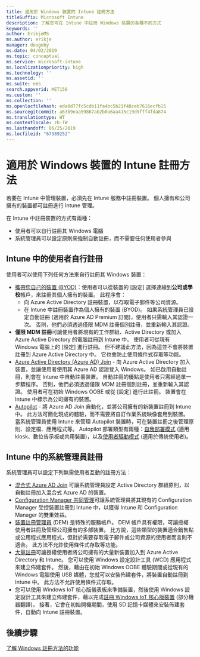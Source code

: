 ```yaml
---
title: 適用於 Windows 裝置的 Intune 註冊方法
titleSuffix: Microsoft Intune
description: 了解您可在 Intune 中註冊 Windows 裝置的各種不同方式
keywords: ''
author: ErikjeMS
ms.author: erikje
manager: dougeby
ms.date: 04/02/2019
ms.topic: conceptual
ms.service: microsoft-intune
ms.localizationpriority: high
ms.technology: ''
ms.assetid: ''
ms.suite: ems
search.appverid: MET150
ms.custom: ''
ms.collection: ''
ms.openlocfilehash: eda0d77fc5cdb11fa4bc5b21f48ceb7616ecfb15
ms.sourcegitcommit: a63b9eaa59867ab2b0a6aa415c19d9fff4fda874
ms.translationtype: HT
ms.contentlocale: zh-TW
ms.lasthandoff: 06/25/2019
ms.locfileid: "67389252"
---
```

# <a name="intune-enrollment-methods-for-windows-devices"></a>適用於 Windows 裝置的 Intune 註冊方法

若要在 Intune 中管理裝置，必須先在 Intune 服務中註冊裝置。 個人擁有和公司擁有的裝置都可註冊進行 Intune 管理。 

在 Intune 中註冊裝置的方式有兩種：
- 使用者可以自行註冊其 Windows 電腦 
- 系統管理員可以設定原則來強制自動註冊，而不需要任何使用者參與

## <a name="user-self-enrollment-in-intune"></a>Intune 中的使用者自行註冊

使用者可以使用下列任何方法來自行註冊其 Windows 裝置：

- [攜帶您自己的裝置 (BYOD)](https://docs.microsoft.com/intune-user-help/enroll-windows-10-device)：使用者可以從裝置的 [設定]  選擇連線到**公司或學校**帳戶，來註冊其個人擁有的裝置。 此程序會：
    - 向 Azure Active Directory 註冊裝置，以存取電子郵件等公司資源。
    - 在 Intune 中註冊裝置作為個人擁有的裝置 (BYOD)。
如果系統管理員已設定自動註冊 (適用於 Azure AD Premium 訂閱)，使用者只需輸入其認證一次。 否則，他們必須透過僅限 MDM 註冊個別註冊，並重新輸入其認證。  
- **僅限 MDM 註冊**可讓使用者將現有的工作群組、Active Directory 或加入 Azure Active Directory 的電腦註冊到 Intune 中。 使用者可從現有 Windows 電腦上的 [設定] 進行註冊。 但不建議此方法，因為這並不會將裝置註冊到 Azure Active Directory 中。 它也會防止使用條件式存取等功能。
- [Azure Active Directory (Azure AD) Join](https://docs.microsoft.com/azure/active-directory/user-help/user-help-join-device-on-network) - 向 Azure Active Directory 加入裝置，並讓使用者使用其 Azure AD 認證登入 Windows。 如已啟用自動註冊，則會在 Intune 中自動註冊裝置。 自動註冊的優點是使用者只需經過單一步驟程序。 否則，他們必須透過僅限 MDM 註冊個別註冊，並重新輸入其認證。 使用者可在初始 Windows OOBE 或從 [設定] 進行此註冊。 裝置會在 Intune 中標示為公司擁有的裝置。
- [Autopilot](enrollment-autopilot.md) - 將 Azure AD Join 自動化，並將公司擁有的新裝置註冊到 Intune 中。 此方法可簡化現成的體驗，而不需要將自訂作業系統映像套用到裝置。 當系統管理員使用 Intune 來管理 Autopilot 裝置時，可在裝置註冊之後管理原則、設定檔、應用程式等。  Autopilot 部署類型有兩種：[自我部署模式](https://docs.microsoft.com/windows/deployment/windows-autopilot/self-deploying) (適用 kiosk、數位告示板或共用裝置)，以及[使用者驅動模式](https://docs.microsoft.com/windows/deployment/windows-autopilot/user-driven) (適用於傳統使用者)。 

## <a name="administrator-based-enrollment-in-intune"></a>Intune 中的系統管理員註冊

系統管理員可以設定下列無需使用者互動的註冊方法：

- [混合式 Azure AD Join](https://docs.microsoft.com/windows/client-management/mdm/enroll-a-windows-10-device-automatically-using-group-policy) 可讓系統管理員設定 Active Directory 群組原則，以自動註冊加入混合式 Azure AD 的裝置。 
- [Configuration Manager 共同管理](https://docs.microsoft.com/sccm/comanage/overview)可讓系統管理員將其現有的 Configuration Manager 受控裝置註冊到 Intune 中，以獲得 Intune 和 Configuration Manager 的雙重效益。 
- [裝置註冊管理員](device-enrollment-manager-enroll.md) (DEM) 是特殊的服務帳戶。 DEM 帳戶具有權限，可讓授權使用者註冊及管理公司擁有的多部裝置。 比方說，這些類型的裝置適合銷售點或公用程式應用程式，但對於需要存取電子郵件或公司資源的使用者而言則不適合。 此方法不允許使用條件式存取等功能。 
- [大量註冊](windows-bulk-enroll.md)可讓授權使用者將公司擁有的大量新裝置加入到 Azure Active Directory 和 Intune。 您可以使用 Windows 設定設計工具 (WCD) 應用程式來建立佈建套件。 然後，藉由在初始 Windows OOBE 體驗期間或從現有的 Windows 電腦使用 USB 媒體，您就可以安裝佈建套件，將裝置自動註冊到 Intune 中。 此方法不允許使用條件式存取。 
- 您可以使用 Windows IoT 核心版儀表板來準備裝置，然後使用 Windows 設定設計工具來建立佈建套件，藉以完成[註冊 Windows IoT 核心版裝置](https://docs.microsoft.com/en-us/windows/iot-core/manage-your-device/intunedeviceenrollment) \(部分機器翻譯\)。 接著，它會在初始開機期間，使用 SD 記憶卡媒體來安裝佈建套件，自動向 Intune 註冊裝置。

## <a name="next-steps"></a>後續步驟

[了解 Windows 註冊方法的功能](enrollment-method-capab.md)
